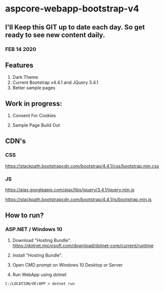 # aspcore-webapp-bootstrap-v4

## I'll Keep this GIT up to date each day. So get ready to see new content daily.
### FEB 14 2020

## Features
1. Dark Theme
2. Current Bootstrap v4.4.1 and JQuery 3.4.1
3. Better sample pages

## Work in progress:
1. Consent For Cookies

2. Sample Page Build Out

## CDN's

### CSS

https://stackpath.bootstrapcdn.com/bootstrap/4.4.1/css/bootstrap.min.css


### JS

https://ajax.googleapis.com/ajax/libs/jquery/3.4.1/jquery.min.js

https://stackpath.bootstrapcdn.com/bootstrap/4.4.1/js/bootstrap.min.js

## How to run?

### ASP.NET / Windows 10 

1. Download "Hosting Bundle".
https://dotnet.microsoft.com/download/dotnet-core/current/runtime

2. Install "Hosting Bundle".

3. Open CMD prompt on Windows 10 Desktop or Server

4. Run WebApp using dotnet
```
C:/LOCATION/OF/APP > dotnet run
```